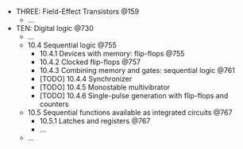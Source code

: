 * THREE: Field-Effect Transistors @159
  * ...
* TEN: Digital logic @730
  * ...
  * 10.4 Sequential logic @755
    * 10.4.1 Devices with memory: flip-flops @755
    * 10.4.2 Clocked flip-flops @757
    * 10.4.3 Combining memory and gates: sequential logic @761
    * [TODO] 10.4.4 Synchronizer
    * [TODO] 10.4.5 Monostable multivibrator
    * [TODO] 10.4.6 Single-pulse generation with flip-flops and counters
  * 10.5 Sequential functions available as integrated circuits @767
    * 10.5.1 Latches and registers @767
    * ...
  * ...
